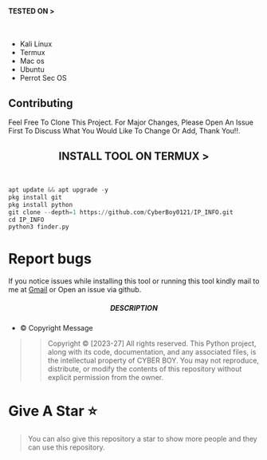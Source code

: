 <h1 •IP Information Tool </h1><br>
<h4 align="left">TESTED ON > </h4><br>

* Kali Linux
* Termux
* Mac os
* Ubuntu
* Perrot Sec OS

## Contributing
Feel Free To Clone This Project. For Major Changes, Please Open An Issue First To Discuss What You Would Like To Change Or Add, Thank You!!.

<h2 align="center">INSTALL TOOL ON TERMUX > </h2><br>
 
```python
apt update && apt upgrade -y
pkg install git
pkg install python
git clone --depth=1 https://github.com/CyberBoy0121/IP_INFO.git
cd IP_INFO
python3 finder.py
```


# Report bugs
If you notice issues while installing this tool or running this tool kindly mail to me at <a href="mailto: cyberboybussiness@gmail.com">Gmail</a> or Open an issue via github.

<h5 align="center"><b>DESCRIPTION</b></h5>

* ©️ Copyright Message
>> Copyright © [2023-27] 
>All rights reserved. This Python project, along with its code, documentation, and any associated files, is the intellectual property of  CYBER BOY. You may not reproduce, distribute, or modify the contents of this repository without explicit permission from the owner.
# Give A Star ⭐

> You can also give this repository a star to show more people and they can use this repository.
